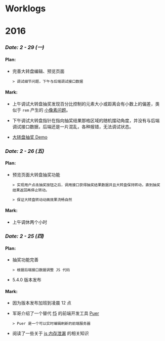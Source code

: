 # Worklogs

# **2016**

### *Date: 2 - 29 (一)*

#### Plan:

- 完善大转盘编辑、预览页面

  `> 调试细节问题，下午与后端调试接口数据`
  
#### Mark:

- 上午调试大转盘抽奖发现百分比控制的元素大小或距离会有小数上的偏差，类似于 `rem` 产生的 [小像素问题](http://taobaofed.org/blog/2015/11/04/mobile-rem-problem/)。

- 下午调试大转盘指针在指向抽奖结果那格区域的随机摆动角度，并没有与后端调试接口数据，后端还是一片混乱，各种报错，无法调试状态。

- [大转盘抽奖 Demo](http://monine.github.com/study/lottery_dzp.html)

### *Date: 2 - 26 (五)*

#### Plan:

- 预览页面大转盘抽奖功能

  `> 实现用户点击抽奖按钮之后，调用接口获得抽奖结果数据并且大转盘保持转动，直到抽奖结果返回再停止转动。`
  
  `> 保证大转盘转动动画效果流畅自然`

#### Mark:

- 上午调休两个小时

### *Date: 2 - 25 (四)*

#### Plan:

- 抽奖功能完善 

  `> 根据后端接口数据调整 JS 代码`
  
- 5.4.0 版本发布

#### Mark:

- 因为版本发布加班到凌晨 12 点

- 军哥介绍了一个替代 [f5](http://getf5.com/) 的前端开发工具 [Puer](http://leeluolee.github.io/2014/10/24/use-puer-helpus-developer-frontend)

  `> Puer 是一个可以实时编辑刷新的前端服务器`

- 阅读了一些关于 [js 内存泄漏](http://www.ibm.com/developerworks/cn/web/wa-jsmemory) 的相关知识

